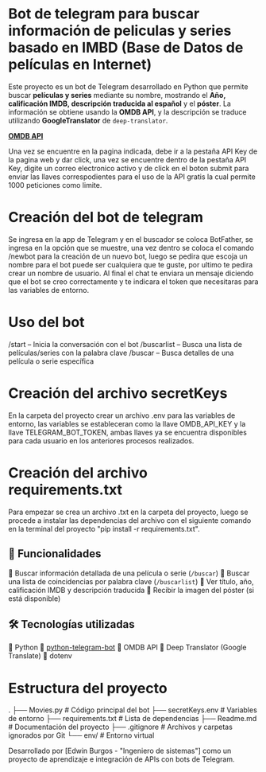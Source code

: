 # Bot de telegram para buscar información de peliculas y series basado en IMBD (Base de Datos de películas en Internet)

Este proyecto es un bot de Telegram desarrollado en Python que permite buscar **películas y series** mediante su nombre, mostrando el **Año, calificación IMDB, descripción traducida al español** y el **póster**. La información se obtiene usando la **OMDB API**, y la descripción se traduce utilizando **GoogleTranslator** de `deep-translator`.

[**OMDB API**](https://www.omdbapi.com/)

Una vez se encuentre en la pagina indicada, debe ir a la pestaña API Key de la pagina web y dar click, una vez se encuentre dentro de la pestaña API Key, digite un correo electronico activo y de click en el boton submit para enviar las llaves correspodientes para el uso de la API gratis la cual permite 1000 peticiones como limite.

# Creación del bot de telegram

Se ingresa en la app de Telegram y en el buscador se coloca BotFather, se ingresa en la opción que se muestre, una vez dentro se coloca el comando /newbot para la creación de un nuevo bot, luego se pedira que escoja un nombre para el bot puede ser cualquiera que te guste, por ultimo te pedira crear un nombre de usuario. Al final el chat te enviara un mensaje diciendo que el bot se creo correctamente y te indicara el token que necesitaras para las variables de entorno.

# Uso del bot

/start – Inicia la conversación con el bot
/buscarlist <palabra> – Busca una lista de películas/series con la palabra clave
/buscar <nombre exacto> – Busca detalles de una película o serie específica

# Creación del archivo secretKeys

En la carpeta del proyecto crear un archivo .env para las variables de entorno, las variables se estableceran como la llave OMDB_API_KEY y la llave TELEGRAM_BOT_TOKEN, ambas llaves ya se encuentra disponibles para cada usuario en los anteriores procesos realizados.

# Creación del archivo requirements.txt

Para empezar se crea un archivo .txt en la carpeta del proyecto, luego se procede a instalar las dependencias del archivo con el siguiente comando en la terminal del proyecto "pip install -r requirements.txt".

## 🚀 Funcionalidades

📌 Buscar información detallada de una película o serie (`/buscar`)
📌 Buscar una lista de coincidencias por palabra clave (`/buscarlist`)
📌 Ver título, año, calificación IMDB y descripción traducida
📌 Recibir la imagen del póster (si está disponible)

## 🛠️ Tecnologías utilizadas

📌 Python
📌 [python-telegram-bot](https://github.com/python-telegram-bot/python-telegram-bot)
📌 OMDB API
📌 Deep Translator (Google Translate)
📌 dotenv

# Estructura del proyecto

.
├── Movies.py # Código principal del bot
├── secretKeys.env # Variables de entorno
├── requirements.txt # Lista de dependencias
├── Readme.md # Documentación del proyecto
├── .gitignore # Archivos y carpetas ignorados por Git
└── env/ # Entorno virtual

Desarrollado por [Edwin Burgos - "Ingeniero de sistemas"] como un proyecto de aprendizaje e integración de APIs con bots de Telegram.
